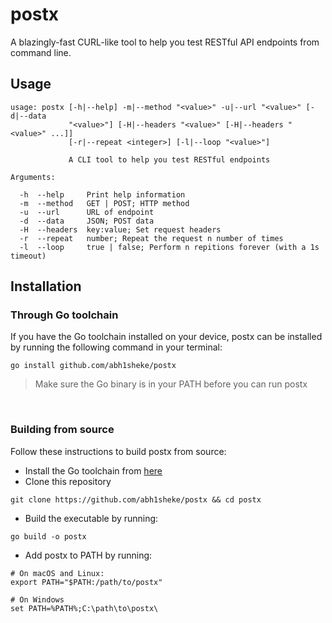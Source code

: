 # postx
A blazingly-fast CURL-like tool to help you test RESTful API endpoints from command line.

## Usage

```
usage: postx [-h|--help] -m|--method "<value>" -u|--url "<value>" [-d|--data
             "<value>"] [-H|--headers "<value>" [-H|--headers "<value>" ...]]
             [-r|--repeat <integer>] [-l|--loop "<value>"]

             A CLI tool to help you test RESTful endpoints

Arguments:

  -h  --help     Print help information
  -m  --method   GET | POST; HTTP method
  -u  --url      URL of endpoint
  -d  --data     JSON; POST data
  -H  --headers  key:value; Set request headers
  -r  --repeat   number; Repeat the request n number of times
  -l  --loop     true | false; Perform n repitions forever (with a 1s timeout)
```

## Installation
### Through Go toolchain
If you have the Go toolchain installed on your device, postx can be installed by running the following command in your terminal:
```
go install github.com/abh1sheke/postx
```

> Make sure the Go binary is in your PATH before you can run postx

<br />

### Building from source
Follow these instructions to build postx from source:
  * Install the Go toolchain from [here](https://go.dev/doc/install)
  * Clone this repository
  ```
  git clone https://github.com/abh1sheke/postx && cd postx
  ```
  * Build the executable by running:
  ```
  go build -o postx
  ```
  * Add postx to PATH by running:
  ```
  # On macOS and Linux:
  export PATH="$PATH:/path/to/postx"

  # On Windows
  set PATH=%PATH%;C:\path\to\postx\
  ```
